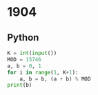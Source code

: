 # 1904

## Python

```python
K = int(input())
MOD = 15746
a, b = 0, 1
for i in range(1, K+1):
    a, b = b, (a + b) % MOD
print(b)

```
